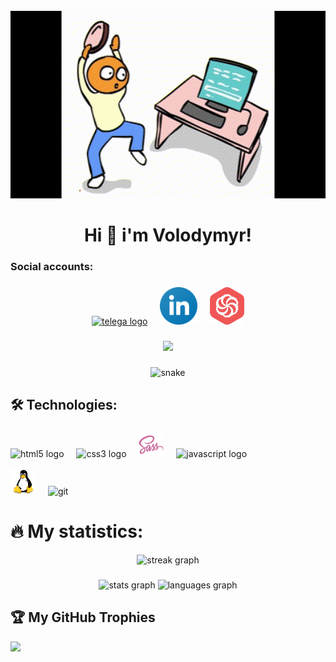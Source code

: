 <br clear="both">

<div align="center">
  <img height="300" width="600" src="https://github.com/Pro100Dever/-/blob/main/Untitled%20video%20-%20Made%20with%20Clipchamp.gif"  />
</div>

###

<h1 align="center">Hi 👋 i'm Volodymyr!</h1>

###

<h3 align="left">Social accounts:</h3>

###

<div align="center">
  <a href="https://t.me/pro100dever" target="_blank"><img src="https://user-images.githubusercontent.com/49933115/139837223-bf23d3a9-4638-4e17-994a-ac8678d5f517.png" height="60"  alt="telega logo"  /></a>
  <img width="12" />
  <a href="https://www.linkedin.com/in/volodymyr-berestenko-1412b2218/" target="_blank"><img src="https://github.com/Pro100Dever/-/blob/main/linkedin-icon.svg" height="60"  alt="telega logo"  /></a>
  <img width="12" />
  <a href="https://www.codewars.com/users/Pro100easy" target="_blank"><img src="https://github.com/Pro100Dever/-/blob/main/cw-512-12b281b9-f8a8-4512-9050-dcc2a2c7bb89.png" height="60" alt="telega logo"  /></a>
  <!--<img width="12" />
   <a href="https://leetcode.com/u/Pro100Dev/" target="_blank"><img src="https://raw.githubusercontent.com/jdneo/vscode-leetcode/master/resources/LeetCode.png" height="60"  alt="telega logo"  /></a> -->
</div>

###

<div align="center">
  <img src="https://visitcount.itsvg.in/api?id=Pro100Dever&icon=5&color=11" src="https://visitcount.itsvg.in"  />
</div>

###
<!--
<h2 align="left">👩‍💻  About me</h2>

###

<p align="left">I am a beginner Frontend developer. My path in IT began with the Gromcode school, where I completed an intensive course. After the intensive course, there was a year-long gap where I had to move to Germany, study German, take integration courses and find housing. From September 2024 to June 2025, I studied Frontend development on the IT Career Hub courses. At the moment, my training on the course is complete and I am looking for my first job!<br><br> - 📚 Completed Gromcode web development courses!<br>- ⚡️ I am a senior student in the IT Carier Hub Web Development course.</p>

### 
<h3 align="left">📕 Мои статьи</h3>

###
-->
<p align="center">
 <img width="600" src="github-snake.svg" alt="snake"/>
</p>

###

<h2 align="left">🛠 Technologies:</h2>

###

<div align="left">
  <img src="https://cdn.jsdelivr.net/gh/devicons/devicon/icons/html5/html5-original.svg" height="40" alt="html5 logo"  />
  <img width="12" />
  <img src="https://cdn.jsdelivr.net/gh/devicons/devicon/icons/css3/css3-original.svg" height="40" alt="css3 logo"  />
  <img width="12" />
  <img src="https://raw.githubusercontent.com/devicons/devicon/master/icons/sass/sass-original.svg" alt="sass" width="40" height="40" />
  <img width="12" />
  <img src="https://cdn.jsdelivr.net/gh/devicons/devicon/icons/javascript/javascript-original.svg" height="40" alt="javascript logo"  />
  <img width="12" />
  <!-- <img  src="https://raw.githubusercontent.com/devicons/devicon/master/icons/typescript/typescript-original.svg"  alt="typescript"  width="40" height="40" />
  <img width="12" />
  <img src="https://cdn.jsdelivr.net/gh/devicons/devicon/icons/react/react-original.svg" height="40" alt="react logo"  />
  <img width="12" />
  <img src="https://raw.githubusercontent.com/devicons/devicon/master/icons/redux/redux-original.svg"   alt="redux"  width="40"  height="40"/>
  <img width="12" />  -->
  <br>
  <br>
  <img  src="https://raw.githubusercontent.com/devicons/devicon/master/icons/linux/linux-original.svg"  alt="linux" width="40"  height="40"/>
  <img width="12" />
  <img src="https://www.vectorlogo.zone/logos/git-scm/git-scm-icon.svg"  alt="git" width="40" height="40" />
  <!-- <img width="12" />
  <img src="https://cdn.simpleicons.org/webpack/8DD6F9" height="40" alt="webpack logo"  />
  <img width="12" />
  <img src="https://raw.githubusercontent.com/devicons/devicon/master/icons/docker/docker-original-wordmark.svg" alt="docker" width="40" height="40"/> 
  <img width="12" /> -->
<!--   <img  src="https://raw.githubusercontent.com/devicons/devicon/master/icons/mysql/mysql-original-wordmark.svg"  alt="mysql"  width="40" height="40"  />
  <img width="12" />
  <img src="https://raw.githubusercontent.com/devicons/devicon/master/icons/mongodb/mongodb-original-wordmark.svg" alt="mongodb" width="40" height="40"/>
  <img width="12" />
  <img src="https://www.vectorlogo.zone/logos/google_cloud/google_cloud-icon.svg"  alt="gcp"  width="40"  height="40" />  -->
</div>

###

# 🔥 My statistics:
<div align="center">
  <img src="https://github-readme-streak-stats.herokuapp.com/?user=Pro100Dever&theme=tokyonight&hide_border=false" height="220" alt="streak graph"/>
</div>

###

<div align="center">
  <img src="https://github-readme-stats.vercel.app/api?username=Pro100Dever&show_icons=true&theme=tokyonight" height="150" alt="stats graph"  />
  <img src="https://github-readme-stats.vercel.app/api/top-langs/?username=Pro100Dever&theme=tokyonight&hide_border=false&include_all_commits=false&count_private=false&layout=compact" height="150" alt="languages graph"  />
</div>

## 🏆 My GitHub Trophies
![](https://github-profile-trophy.vercel.app/?username=Pro100Dever&theme=radical&no-frame=false&no-bg=false&margin-w=4)

###


